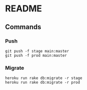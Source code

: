 # README

## Commands

### Push

```
git push -f stage main:master
git push -f prod main:master
```

### Migrate

```
heroku run rake db:migrate -r stage
heroku run rake db:migrate -r prod
```
